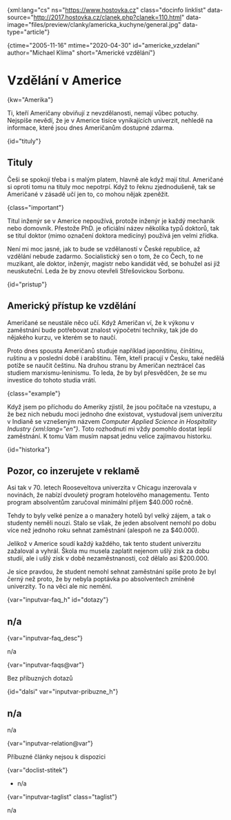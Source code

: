 
{xml:lang="cs" ns="https://www.hostovka.cz" class="docinfo linklist" data-source="http://2017.hostovka.cz/clanek.php?clanek=110.html" data-image="files/preview/clanky/americka_kuchyne/general.jpg" data-type="article"}

{ctime="2005-11-16" mtime="2020-04-30" id="americke_vzdelani" author="Michael Klíma" short="Americké vzdělání"}

# Vzdělání v Americe

<!-- generated attribute kw by user_updatekw.sh on 2021-01-05, do not edit -->

{kw="Amerika"}

Ti, kteří Američany obviňují z nevzdělanosti, nemají vůbec potuchy. Nejspíše nevědí, že je v Americe tisíce vynikajících univerzit, nehledě na informace, které jsou dnes Američanům dostupné zdarma.

{id="tituly"}

## Tituly

Češi se spokojí třeba i s malým platem, hlavně ale když mají titul. Američané si oproti tomu na tituly moc nepotrpí. Když to řeknu zjednodušeně, tak se Američané v zásadě učí jen to, co mohou nějak zpeněžit.

{class="important"}

Titul inženýr se v Americe nepoužívá, protože inženýr je každý mechanik nebo domovník. Přestože PhD. je oficiální název několika typů doktorů, tak se titul doktor (mimo označení doktora medicíny) používá jen velmi zřídka.

Není mi moc jasné, jak to bude se vzdělaností v České republice, až vzdělání nebude zadarmo. Socialistický sen o tom, že co Čech, to ne muzikant, ale doktor, inženýr, magistr nebo kandidát věd, se bohužel asi již neuskuteční. Leda že by znovu otevřeli Střešovickou Sorbonu.

{id="pristup"}

## Americký přístup ke vzdělání

Američané se neustále něco učí. Když Američan ví, že k výkonu v zaměstnání bude potřebovat znalost výpočetní techniky, tak jde do nějakého kurzu, ve kterém se to naučí.

Proto dnes spousta Američanů studuje například japonštinu, čínštinu, ruštinu a v poslední době i arabštinu. Těm, kteří pracují v Česku, také nedělá potíže se naučit češtinu. Na druhou stranu by Američan neztrácel čas studiem marxismu-leninismu. To leda, že by byl přesvědčen, že se mu investice do tohoto studia vrátí.

{class="example"}

Když jsem po příchodu do Ameriky zjistil, že jsou počítače na vzestupu, a že bez nich nebudu moci jednoho dne existovat, vystudoval jsem univerzitu v Indianě se vznešeným názvem _Computer Applied Science in Hospitality Industry {xml:lang="en"}_. Toto rozhodnutí mi vždy pomohlo dostat lepší zaměstnání. K tomu Vám musím napsat jednu velice zajímavou historku.

{id="historka"}

## Pozor, co inzerujete v reklamě

Asi tak v 70. letech Rooseveltova univerzita v Chicagu inzerovala v novinách, že nabízí dvouletý program hotelového managementu. Tento program absolventům zaručoval minimální příjem $40.000 ročně.

Tehdy to byly velké peníze a o manažery hotelů byl velký zájem, a tak o studenty neměli nouzi. Stalo se však, že jeden absolvent nemohl po dobu více než jednoho roku sehnat zaměstnání (alespoň ne za $40.000).

Jelikož v Americe soudí každý každého, tak tento student univerzitu zažaloval a vyhrál. Škola mu musela zaplatit nejenom ušlý zisk za dobu studií, ale i ušlý zisk v době nezaměstnanosti, což dělalo asi $200.000.

Je sice pravdou, že student nemohl sehnat zaměstnání spíše proto že byl černý než proto, že by nebyla poptávka po absolventech zmíněné univerzity. To na věci ale nic nemění.

{var="inputvar-faq_h" id="dotazy"}

## n/a

{var="inputvar-faq_desc"}

n/a

{var="inputvar-faqs@var"}

Bez příbuzných dotazů

{id="dalsi" var="inputvar-pribuzne_h"}

## n/a

n/a

{var="inputvar-relation@var"}

Příbuzné články nejsou k dispozici

{var="doclist-stitek"}

  * n/a

{var="inputvar-taglist" class="taglist"}

n/a

